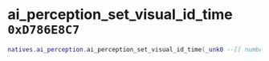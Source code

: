 # ai_perception_set_visual_id_time `0xD786E8C7`

```lua
natives.ai_perception.ai_perception_set_visual_id_time(_unk0 --[[ number ]], _unk1 --[[ number ]])
```